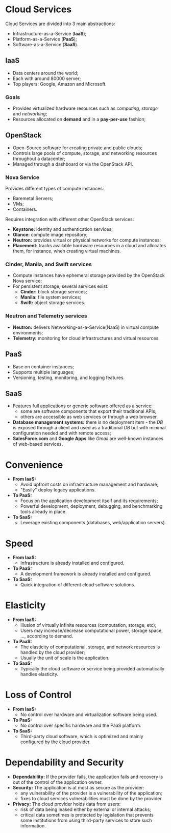 # Cloud Services

Cloud Services are divided into 3 main abstractions:
- Infrastructure-as-a-Service (**IaaS**);
- Platform-as-a-Service (**PaaS**);
- Software-as-a-Service (**SaaS**).

## IaaS

- Data centers around the world;
- Each with around 80000 server;
- Top players: Google, Amazon and Microsoft.

###  Goals

- Provides virtualized hardware resources such as _computing_, _storage_ and _networking_;
- Resources allocated on **demand** and in a **pay-per-use** fashion;

## OpenStack

- Open-Source software for creating private and public clouds;
- Controls large pools of compute, storage, and networking resources throughout a datacenter;
- Managed through a dashboard or via the OpenStack API.

### Nova Service

Provides different types of compute instances:
- Baremetal Servers;
- VMs;
- Containers.

Requires integration with different other OpenStack services:
- **Keystone:** identity and authentication services;
- **Glance:** compute image repository;
- **Neutron:** provides virtual or physical networks for compute instances;
- **Placement:** tracks available hardware resources in a cloud and allocates them, for instance, when creating virtual machines.

### Cinder, Manila, and Swift services

- Compute instances have ephemeral storage provided by the OpenStack Nova service;
- For persistent storage, several services exist:
	- **Cinder:** block storage services;
	- **Manila:** file system services;
	- **Swift:** object storage services.

### Neutron and Telemetry services

- **Neutron:** delivers Networking-as-a-Service(NaaS) in virtual compute environments;
- **Telemetry:** monitoring for cloud infrastructures and virtual resources.

## PaaS

- Base on container instances;
- Supports multiple languages;
- Versioning, testing, monitoring, and logging features.

## SaaS

- Features full applications or generic software offered as a service:
	- some are software components that export their traditional APIs;
	- others are accessible as web services or through a web browser.
- **Database management systems:** there is no deployment item - the _DB_ is exposed through a client and used as a traditional _DB_ but with minimal configuration needed and with remote access;
- **SalesForce.com** and **Google Apps** like _Gmail_ are well-known instances of web-based services.

# Convenience

- **From IaaS:**
	- Avoid upfront costs on infrastructure management and hardware;
	- "Easily" deploy legacy applications.
- **To PaaS:**
	- Focus on the application development itself and its requirements;
	- Powerful development, deployment, debugging, and benchmarking tools already in place.
- **To SaaS:**
	- Leverage existing components (databases, web/application servers).


# Speed

- **From IaaS:**
	- Infrastructure is already installed and configured.
- **To PaaS:**
	- A development framework is already installed and configured.
- **To SaaS:**
	- Quick integration of different cloud software solutions.

# Elasticity

- **From IaaS:**
	- Illusion of virtually infinite resources (computation, storage, etc);
	- Users may increase/decrease computational power, storage space, ..., according to demand.
- **To PaaS:**
	- The elasticity of computational, storage, and network resources is handled by the cloud provider;
	- Usually the unit of scale is the application.
- **To SaaS:**
	- Typically the cloud software or service being provided automatically handles elasticity.


# Loss of Control

- **From IaaS:**
	- No control over hardware and virtualization software being used.
- **To PaaS:**
	- No control over specific hardware and the PaaS platform.
- **To SaaS:**
	- Third-party cloud software, which is optimized and mainly configured by the cloud provider.

# Dependability and Security

- **Dependability:** If the provider fails, the application fails and recovery is out of the control of the application owner.
- **Security:** The application is at most as secure as the provider:
	- any vulnerability of the provider is a vulnerability of the application;
	- fixes to cloud services vulnerabilities must be done by the provider.
- **Privacy:** The cloud provider holds data from users:
	- risk of data being leaked either by external or internal attacks;
	- critical data sometimes is protected by legislation that prevents some institutions from using third-party services to store such information.